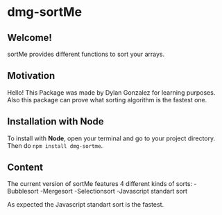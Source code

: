 # dmg-sortMe

## Welcome!
sortMe provides different functions to sort your arrays.

## Motivation
Hello! This Package was made by Dylan Gonzalez for learning purposes.
Also this package can prove what sorting algorithm is the fastest one.

## Installation with Node
To install with **Node**, open your terminal and go to your project directory.
Then do `npm install dmg-sortme`.

## Content
The current version of sortMe features 4 different kinds of sorts:
-Bubblesort
-Mergesort
-Selectionsort
-Javascript standart sort

As expected the Javascript standart sort is the fastest.

